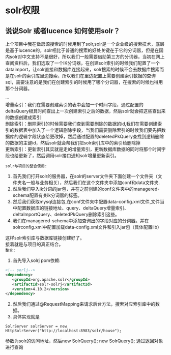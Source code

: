 # solr权限

## 说说Solr 或者lucence 如何使用solr？
上个项目中我在做房源搜索的时候用到了solr,solr是一个企业级的搜索技术，底层是基于lucence的，solr相比于普通的搜索的好处关键在于它的分词器，但是在国内solr对中文支持不是很好，所以我们一般需要借助第三方的分词器，当初在网上查阅资料后，我们选取了一个IK分词器，在创建solr索引的时候我们配置了一个dataimport，让solr直接和数据库连接起来，solr搜索的时候不会去数据库搜索而是在solr的索引库里边搜索，所以我们在里边配置上需要创建索引数据的查询sql，需要注意的是我们在创建索引的时候用了哪个分词器，在搜索的时候也得用那个分词器。      

···     
增量索引：我们在需要创建索引的表中会加一个时间字段，通过配置的deltaQuery根具时间查出上一次创建索引之后的数据，然后solr就会把这些查出来的数据创建成索引      
删除索引：删除索引的时候需要我们查到需要删除的数据的id,我们在需要创建索引的数据表中加入了一个逻辑删除字段，当我们需要删除索引的时候我们要先把数据库的逻辑字段状态给更改掉，然后通过配置的deletedPkQuery查找到逻辑删除的数据的主键id，然后solr就会帮我们把solr索引库中的索引给删除掉         
更新索引：更新索引其实就是走的增量索引，更新数据库数据的同时将那个时间字段也给更新了，然后调用solr接口通知solr增量更新索引。      

`solr与项目的整合使用:` 

1. 首先我们打开solr的服务器，在solr的server文件夹下面创建一个文件夹（文件夹名一般与业务相关），然后我们在这个文件夹中添加conf和data文件夹.
2. 然后我们导入ik分词的jar包，并在之前创建的conf文件夹中的managered-schema配置有关ik分词器的标签。
3. 然后我们获取mysql连接包,在conf文件夹中配置data-config.xml文件,文件当中配置数据库的链接地址、query、deltaQuery增量索引、deltaImportQuery、deletedPkQuery删除索引这些。
4. 我们在managered-schema中添加查询出的字段对应的分词器。并在solrconfig.xml中配置加载data-config.xml文件和引入jar包（具体配置lib）      

这样solr索引库与数据库链接创建好了。    
接着就是与项目的真正结合。   
`整合：`   
1. 首先导入solrj pom依赖:
```xml
<!-- sorlj-->
<dependency>
   <groupId>org.apache.solr</groupId>
   <artifactId>solr-solrj</artifactId>
   <version>4.10.2</version>
</dependency>
```

2. 然后我们通过@RequestMapping来请求后台方法，搜索对应索引库中的数据。
3. 具体实现就是
```
SolrServer solrServer = new HttpSolrServer("http://localhost:8983/solr/house");
```

参数为solr的访问地址，然后new SolrQuery(); new SolrQuery(); 通过返回对象进行查询
